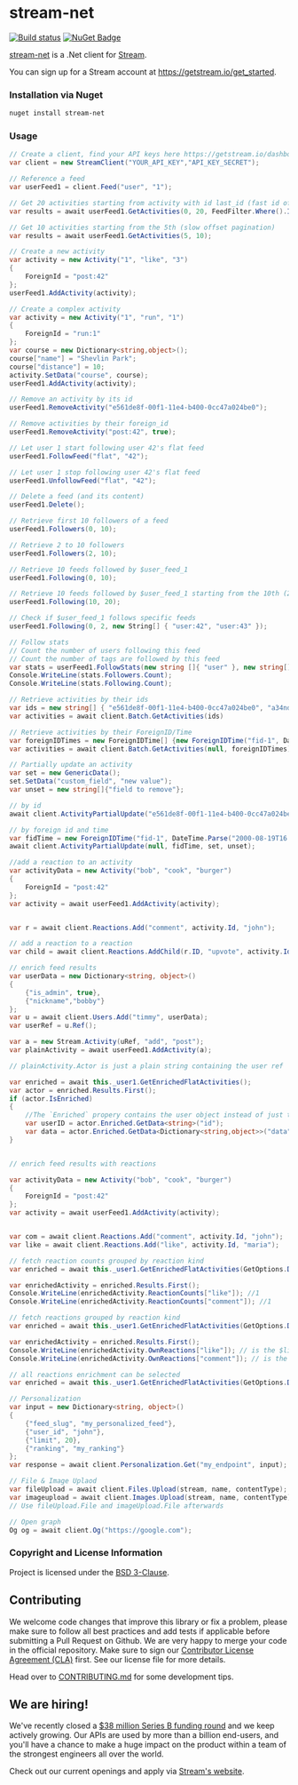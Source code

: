 stream-net
===========

[![Build status](https://github.com/GetStream/stream-net/actions/workflows/ci.yaml/badge.svg)](https://github.com/GetStream/stream-net/actions/workflows/ci.yaml) [![NuGet Badge](https://buildstats.info/nuget/stream-net)](https://www.nuget.org/packages/stream-net/)

[stream-net](https://github.com/GetStream/stream-net) is a .Net client for [Stream](https://getstream.io/).

You can sign up for a Stream account at https://getstream.io/get_started.

### Installation via Nuget

```sh
nuget install stream-net
```

### Usage

```c#
// Create a client, find your API keys here https://getstream.io/dashboard/
var client = new StreamClient("YOUR_API_KEY","API_KEY_SECRET");

// Reference a feed
var userFeed1 = client.Feed("user", "1");

// Get 20 activities starting from activity with id last_id (fast id offset pagination)
var results = await userFeed1.GetActivities(0, 20, FeedFilter.Where().IdLessThan(last_id));

// Get 10 activities starting from the 5th (slow offset pagination)
var results = await userFeed1.GetActivities(5, 10);

// Create a new activity
var activity = new Activity("1", "like", "3")
{
	ForeignId = "post:42"
};
userFeed1.AddActivity(activity);

// Create a complex activity
var activity = new Activity("1", "run", "1")
{
	ForeignId = "run:1"
};
var course = new Dictionary<string,object>();
course["name"] = "Shevlin Park";
course["distance"] = 10;
activity.SetData("course", course);
userFeed1.AddActivity(activity);

// Remove an activity by its id
userFeed1.RemoveActivity("e561de8f-00f1-11e4-b400-0cc47a024be0");

// Remove activities by their foreign_id
userFeed1.RemoveActivity("post:42", true);

// Let user 1 start following user 42's flat feed
userFeed1.FollowFeed("flat", "42");

// Let user 1 stop following user 42's flat feed
userFeed1.UnfollowFeed("flat", "42");

// Delete a feed (and its content)
userFeed1.Delete();

// Retrieve first 10 followers of a feed
userFeed1.Followers(0, 10);

// Retrieve 2 to 10 followers
userFeed1.Followers(2, 10);

// Retrieve 10 feeds followed by $user_feed_1
userFeed1.Following(0, 10);

// Retrieve 10 feeds followed by $user_feed_1 starting from the 10th (2nd page)
userFeed1.Following(10, 20);

// Check if $user_feed_1 follows specific feeds
userFeed1.Following(0, 2, new String[] { "user:42", "user:43" });

// Follow stats
// Count the number of users following this feed
// Count the number of tags are followed by this feed
var stats = userFeed1.FollowStats(new string []{ "user" }, new string[] { "tags" })
Console.WriteLine(stats.Followers.Count);
Console.WriteLine(stats.Following.Count);

// Retrieve activities by their ids
var ids = new string[] { "e561de8f-00f1-11e4-b400-0cc47a024be0", "a34ndjsh-00f1-11e4-b400-0c9jdnbn0eb0" };
var activities = await client.Batch.GetActivities(ids)

// Retrieve activities by their ForeignID/Time
var foreignIDTimes = new ForeignIDTime[] {new ForeignIDTime("fid-1", DateTime.Parse("2000-08-19T16:32:32")), new Stream.ForeignIDTime("fid-2",  DateTime.Parse("2000-08-21T16:32:32"))};
var activities = await client.Batch.GetActivities(null, foreignIDTimes)

// Partially update an activity
var set = new GenericData();
set.SetData("custom_field", "new value");
var unset = new string[]{"field to remove"};

// by id
await client.ActivityPartialUpdate("e561de8f-00f1-11e4-b400-0cc47a024be0", null, set, unset);

// by foreign id and time
var fidTime = new ForeignIDTime("fid-1", DateTime.Parse("2000-08-19T16:32:32"));
await client.ActivityPartialUpdate(null, fidTime, set, unset);

//add a reaction to an activity
var activityData = new Activity("bob", "cook", "burger")
{
	ForeignId = "post:42"
};
var activity = await userFeed1.AddActivity(activity);


var r = await client.Reactions.Add("comment", activity.Id, "john");

// add a reaction to a reaction
var child = await client.Reactions.AddChild(r.ID, "upvote", activity.Id, "john");

// enrich feed results
var userData = new Dictionary<string, object>()
{
	{"is_admin", true},
	{"nickname","bobby"}
};
var u = await client.Users.Add("timmy", userData);
var userRef = u.Ref();

var a = new Stream.Activity(uRef, "add", "post");
var plainActivity = await userFeed1.AddActivity(a);

// plainActivity.Actor is just a plain string containing the user ref

var enriched = await this._user1.GetEnrichedFlatActivities();
var actor = enriched.Results.First();
if (actor.IsEnriched)
{
	//The `Enriched` propery contains the user object instead of just the ref
	var userID = actor.Enriched.GetData<string>("id");
	var data = actor.Enriched.GetData<Dictionary<string,object>>("data"); //this is `userData`
}


// enrich feed results with reactions

var activityData = new Activity("bob", "cook", "burger")
{
	ForeignId = "post:42"
};
var activity = await userFeed1.AddActivity(activity);


var com = await client.Reactions.Add("comment", activity.Id, "john");
var like = await client.Reactions.Add("like", activity.Id, "maria");

// fetch reaction counts grouped by reaction kind
var enriched = await this._user1.GetEnrichedFlatActivities(GetOptions.Default.WithReaction(ReactionOption.With().Counts())));

var enrichedActivity = enriched.Results.First();
Console.WriteLine(enrichedActivity.ReactionCounts["like"]); //1
Console.WriteLine(enrichedActivity.ReactionCounts["comment"]); //1

// fetch reactions grouped by reaction kind
var enriched = await this._user1.GetEnrichedFlatActivities(GetOptions.Default.WithReaction(ReactionOption.With().Own())));

var enrichedActivity = enriched.Results.First();
Console.WriteLine(enrichedActivity.OwnReactions["like"]); // is the $like reaction
Console.WriteLine(enrichedActivity.OwnReactions["comment"]); // is the $comment reaction

// all reactions enrichment can be selected
var enriched = await this._user1.GetEnrichedFlatActivities(GetOptions.Default.WithReaction(ReactionOption.With().Counts().Own().Recent()));

// Personalization
var input = new Dictionary<string, object>()
{
    {"feed_slug", "my_personalized_feed"},
    {"user_id", "john"},
    {"limit", 20},
    {"ranking", "my_ranking"}
};
var response = await client.Personalization.Get("my_endpoint", input);

// File & Image Uplaod
var fileUpload = await client.Files.Upload(stream, name, contentType);
var imageupload = await client.Images.Upload(stream, name, contentType);
// Use fileUpload.File and imageUpload.File afterwards

// Open graph
Og og = await client.Og("https://google.com");
```

### Copyright and License Information

Project is licensed under the [BSD 3-Clause](LICENSE).

## Contributing

We welcome code changes that improve this library or fix a problem, please make sure to follow all best practices and add tests if applicable before submitting a Pull Request on Github. We are very happy to merge your code in the official repository. Make sure to sign our [Contributor License Agreement (CLA)](https://docs.google.com/forms/d/e/1FAIpQLScFKsKkAJI7mhCr7K9rEIOpqIDThrWxuvxnwUq2XkHyG154vQ/viewform) first. See our license file for more details.

Head over to [CONTRIBUTING.md](./CONTRIBUTING.md) for some development tips.

## We are hiring!

We've recently closed a [$38 million Series B funding round](https://techcrunch.com/2021/03/04/stream-raises-38m-as-its-chat-and-activity-feed-apis-power-communications-for-1b-users/) and we keep actively growing.
Our APIs are used by more than a billion end-users, and you'll have a chance to make a huge impact on the product within a team of the strongest engineers all over the world.

Check out our current openings and apply via [Stream's website](https://getstream.io/team/#jobs).
